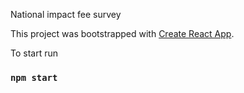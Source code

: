 National impact fee survey

This project was bootstrapped with [Create React App](https://github.com/facebook/create-react-app).

To start run

### `npm start`
